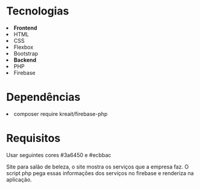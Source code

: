 # Tecnologias
<li><strong>Frontend</strong></li>
    <li>HTML</li>
    <li>CSS</li>
    <li>Flexbox</li>
    <li>Bootstrap</li>

<li><strong>Backend</strong></li>
    <li>PHP</li>
    <li>Firebase</li>

# Dependências
<li>composer require kreait/firebase-php</li>

# Requisitos
Usar seguintes cores #3a6450 e #ecbbac

Site para salão de beleza, o site mostra os serviços que a empresa faz.
O script php pega essas informações dos serviços no firebase e renderiza na aplicação.